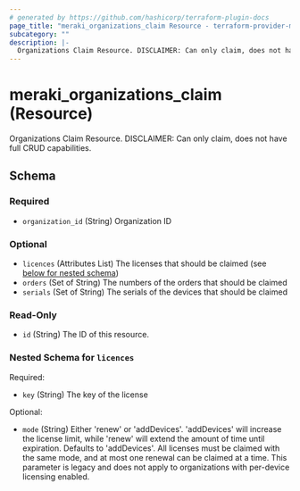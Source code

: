 ```yaml
---
# generated by https://github.com/hashicorp/terraform-plugin-docs
page_title: "meraki_organizations_claim Resource - terraform-provider-meraki"
subcategory: ""
description: |-
  Organizations Claim Resource. DISCLAIMER: Can only claim, does not have full CRUD capabilities.
---
```


# meraki_organizations_claim (Resource)

Organizations Claim Resource. DISCLAIMER: Can only claim, does not have full CRUD capabilities.



<!-- schema generated by tfplugindocs -->
## Schema

### Required

- `organization_id` (String) Organization ID

### Optional

- `licences` (Attributes List) The licenses that should be claimed (see [below for nested schema](#nestedatt--licences))
- `orders` (Set of String) The numbers of the orders that should be claimed
- `serials` (Set of String) The serials of the devices that should be claimed

### Read-Only

- `id` (String) The ID of this resource.

<a id="nestedatt--licences"></a>
### Nested Schema for `licences`

Required:

- `key` (String) The key of the license

Optional:

- `mode` (String) Either 'renew' or 'addDevices'. 'addDevices' will increase the license limit, while 'renew' will extend the amount of time until expiration. Defaults to 'addDevices'. All licenses must be claimed with the same mode, and at most one renewal can be claimed at a time. This parameter is legacy and does not apply to organizations with per-device licensing enabled.


